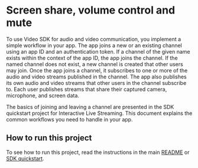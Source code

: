 # Screen share, volume control and mute

To use Video SDK for audio and video communication, you implement a simple workflow in your app. The app joins a new or an existing channel using an app ID and an authentication token. If a channel of the given name exists within the context of the app ID, the app joins the channel. If the named channel does not exist, a new channel is created that other users may join. Once the app joins a channel, it subscribes to one or more of the audio and video streams published in the channel. The app also publishes its own audio and video streams that other users in the channel subscribe to. Each user publishes streams that share their captured camera, microphone, and screen data.

The basics of joining and leaving a channel are presented in the <Link to="../get-started/get-started-sdk">SDK quickstart</Link> project for Interactive Live Streaming. This document explains the common workflows you need to handle in your app.

## How to run this project

To see how to run this project, read the instructions in the main [README](../../README.md) or [SDK quickstart](https://docs-beta.agora.io/en/video-calling/get-started/get-started-sdk).


